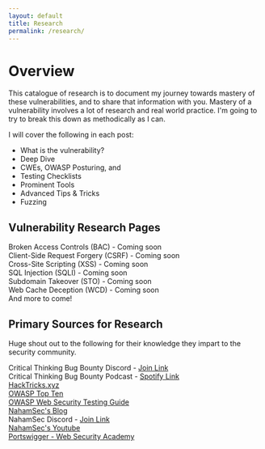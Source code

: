 ```yaml
---
layout: default
title: Research
permalink: /research/
---
```


# Overview

This catalogue of research is to document my journey towards mastery of these vulnerabilities, and to share that information with you.  Mastery of a vulnerability involves a lot of research and real world practice.  I'm going to try to break this down as methodically as I can.

I will cover the following in each post:

+ What is the vulnerability?
+ Deep Dive
+ CWEs, OWASP Posturing, and  
+ Testing Checklists
+ Prominent Tools
+ Advanced Tips & Tricks
+ Fuzzing

## Vulnerability Research Pages

Broken Access Controls (BAC) - Coming soon  
Client-Side Request Forgery (CSRF) - Coming soon  
Cross-Site Scripting (XSS) - Coming soon  
SQL Injection (SQLI) - Coming soon  
Subdomain Takeover (STO) - Coming soon  
Web Cache Deception (WCD) - Coming soon  
And more to come!  

## Primary Sources for Research

Huge shout out to the following for their knowledge they impart to the security community.

Critical Thinking Bug Bounty Discord - [Join Link](https://discord.gg/QYDyC879cu)  
Critical Thinking Bug Bounty Podcast - [Spotify Link](https://open.spotify.com/show/4GiJnv8f4a4ZR6Jc6TQJ3k?si=ce8a81079e2b48cb)  
[HackTricks.xyz](https://book.hacktricks.wiki/en/index.html)  
[OWASP Top Ten](https://owasp.org/Top10/)  
[OWASP Web Security Testing Guide](https://owasp.org/www-project-web-security-testing-guide/latest/)  
[NahamSec's Blog](https://www.nahamsec.com/posts)  
NahamSec Discord - [Join Link](https://discord.gg/nahamsec-598608711186907146)  
[NahamSec's Youtube](https://www.youtube.com/c/nahamsec)  
[Portswigger - Web Security Academy](https://portswigger.net/web-security/dashboard)  
